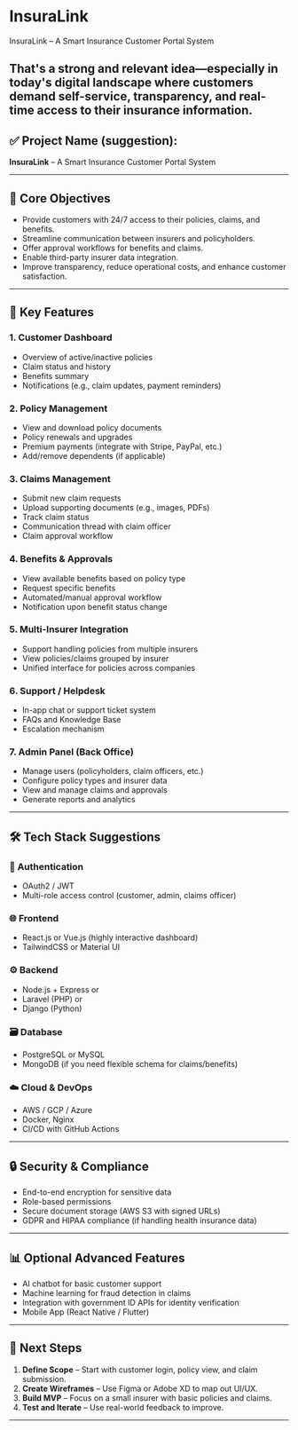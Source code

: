 # InsuraLink
InsuraLink – A Smart Insurance Customer Portal System

That's a strong and relevant idea—especially in today's digital landscape where customers demand self-service, transparency, and real-time access to their insurance information.
---

## ✅ **Project Name (suggestion)**:

**InsuraLink** – A Smart Insurance Customer Portal System

---

## 🎯 **Core Objectives**

* Provide customers with 24/7 access to their policies, claims, and benefits.
* Streamline communication between insurers and policyholders.
* Offer approval workflows for benefits and claims.
* Enable third-party insurer data integration.
* Improve transparency, reduce operational costs, and enhance customer satisfaction.

---

## 🔑 **Key Features**

### 1. **Customer Dashboard**

* Overview of active/inactive policies
* Claim status and history
* Benefits summary
* Notifications (e.g., claim updates, payment reminders)

### 2. **Policy Management**

* View and download policy documents
* Policy renewals and upgrades
* Premium payments (integrate with Stripe, PayPal, etc.)
* Add/remove dependents (if applicable)

### 3. **Claims Management**

* Submit new claim requests
* Upload supporting documents (e.g., images, PDFs)
* Track claim status
* Communication thread with claim officer
* Claim approval workflow

### 4. **Benefits & Approvals**

* View available benefits based on policy type
* Request specific benefits
* Automated/manual approval workflow
* Notification upon benefit status change

### 5. **Multi-Insurer Integration**

* Support handling policies from multiple insurers
* View policies/claims grouped by insurer
* Unified interface for policies across companies

### 6. **Support / Helpdesk**

* In-app chat or support ticket system
* FAQs and Knowledge Base
* Escalation mechanism

### 7. **Admin Panel (Back Office)**

* Manage users (policyholders, claim officers, etc.)
* Configure policy types and insurer data
* View and manage claims and approvals
* Generate reports and analytics

---

## 🛠️ **Tech Stack Suggestions**

### 🔐 **Authentication**

* OAuth2 / JWT
* Multi-role access control (customer, admin, claims officer)

### 🌐 **Frontend**

* React.js or Vue.js (highly interactive dashboard)
* TailwindCSS or Material UI

### ⚙️ **Backend**

* Node.js + Express
  or
* Laravel (PHP)
  or
* Django (Python)

### 🗃️ **Database**

* PostgreSQL or MySQL
* MongoDB (if you need flexible schema for claims/benefits)

### ☁️ **Cloud & DevOps**

* AWS / GCP / Azure
* Docker, Nginx
* CI/CD with GitHub Actions

---

## 🔒 **Security & Compliance**

* End-to-end encryption for sensitive data
* Role-based permissions
* Secure document storage (AWS S3 with signed URLs)
* GDPR and HIPAA compliance (if handling health insurance data)

---

## 📊 **Optional Advanced Features**

* AI chatbot for basic customer support
* Machine learning for fraud detection in claims
* Integration with government ID APIs for identity verification
* Mobile App (React Native / Flutter)

---

## 📝 Next Steps

1. **Define Scope** – Start with customer login, policy view, and claim submission.
2. **Create Wireframes** – Use Figma or Adobe XD to map out UI/UX.
3. **Build MVP** – Focus on a small insurer with basic policies and claims.
4. **Test and Iterate** – Use real-world feedback to improve.

---
